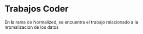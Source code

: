 # Trabajos Coder
En la rama de Normalized, se encuentra el trabajo relacionado a la nromalizacion de los datos
